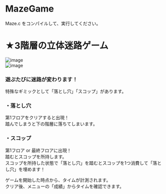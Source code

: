 # MazeGame
Maze.c をコンパイルして、実行してください。

# ★3階層の立体迷路ゲーム  

![image](https://user-images.githubusercontent.com/39206262/39955350-748d2ed2-5608-11e8-809d-81c11351620d.png)  
![image](https://user-images.githubusercontent.com/39206262/39955372-c59a5a0c-5608-11e8-818e-6d0b9a88af94.png)  

### 遊ぶたびに迷路が変わります！  

特殊なギミックとして「落とし穴」「スコップ」があります。  
### ・落とし穴  
第1フロアをクリアすると出現！  
踏んでしまうと下の階層に落ちてしまいます。  
### ・スコップ  
第1フロア or 最終フロアに出現！  
踏むとスコップを所持します。  
スコップを所持した状態で「落とし穴」を踏むとスコップを1つ消費して「落とし穴」を埋めます！  

ゲームを開始した時点から、タイムが計測されます。  
クリア後、メニューの「成績」からタイムを確認できます。  
